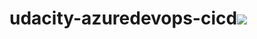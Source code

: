 # udacity-azuredevops-cicd![](https://github.com/sarahq76/udacity-azuredevops-cicd/actions/workflows/pythonapp.yml/badge.svg)
